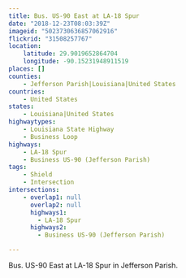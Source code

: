 ```yaml
---
title: Bus. US-90 East at LA-18 Spur
date: "2018-12-23T08:03:39Z"
imageid: "5023730636857062916"
flickrid: "31508257767"
location:
    latitude: 29.9019652864704
    longitude: -90.15231948911519
places: []
counties:
    - Jefferson Parish|Louisiana|United States
countries:
    - United States
states:
    - Louisiana|United States
highwaytypes:
    - Louisiana State Highway
    - Business Loop
highways:
    - LA-18 Spur
    - Business US-90 (Jefferson Parish)
tags:
    - Shield
    - Intersection
intersections:
    - overlap1: null
      overlap2: null
      highways1:
        - LA-18 Spur
      highways2:
        - Business US-90 (Jefferson Parish)

---
```

Bus. US-90 East at LA-18 Spur in Jefferson Parish.